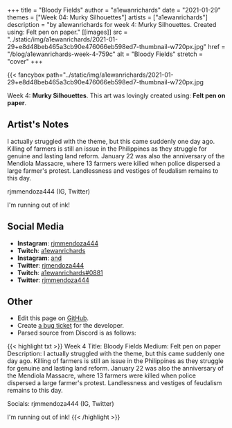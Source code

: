 +++
title =       "Bloody Fields"
author =      "a1ewanrichards"
date =        "2021-01-29"
themes =      ["Week 04: Murky Silhouettes"]
artists =     ["a1ewanrichards"]
description = "by a1ewanrichards for week 4: Murky Silhouettes. Created using: Felt pen on paper."
[[images]]
              src = "../static/img/a1ewanrichards/2021-01-29+e8d48beb465a3cb90e476066eb598ed7-thumbnail-w720px.jpg"
              href = "/blog/a1ewanrichards-week-4-759c"
              alt = "Bloody Fields"
              stretch = "cover"
+++


{{< fancybox path="../static/img/a1ewanrichards/2021-01-29+e8d48beb465a3cb90e476066eb598ed7-thumbnail-w720px.jpg

Week 4: **Murky Silhouettes**. This art was lovingly created using: **Felt pen on paper**.

## Artist's Notes

I actually struggled with the theme, but this came suddenly one day ago. Killing of farmers is still an issue in the Philippines as they struggle for genuine and lasting land reform. January 22 was also the anniversary of the Mendiola Massacre, where 13 farmers were killed when police dispersed a large farmer's protest. Landlessness and vestiges of feudalism remains to this day.

rjmmendoza444 (IG, Twitter)

I'm running out of ink!

## Social Media

- **Instagram**: <a href='https://instagram.com/rjmmendoza444' target='_blank'>rjmmendoza444</a>
- **Twitch**: <a href='https://twitch.tv/a1ewanrichards' target='_blank'>a1ewanrichards</a>
- **Instagram**: <a href='https://instagram.com/and' target='_blank'>and</a>
- **Twitter**: <a href='https://twitter.com/rjmendoza444' target='_blank'>rjmendoza444</a>
- **Twitch**: <a href='https://twitch.tv/a1ewanrichards#0881' target='_blank'>a1ewanrichards#0881</a>
- **Twitter**: <a href='https://twitter.com/rjmmendoza444' target='_blank'>rjmmendoza444</a>

## Other

- Edit this page on [GitHub](https://github.com/teaminkling/web-refresh/edit/main/content/blog/a1ewanrichards-week-4-759c.md).
- Create [a bug ticket](https://github.com/teaminkling/web-refresh/issues/new?assignees=&labels=bug&template=problem-report.md&title=) for the developer.
- Parsed source from Discord is as follows:

{{< highlight txt >}}
Week 4
Title: Bloody Fields
Medium: Felt pen on paper
Description: I actually struggled with the theme, but this came suddenly one day ago. Killing of farmers is still an issue in the Philippines as they struggle for genuine and lasting land reform. January 22 was also the anniversary of the Mendiola Massacre, where 13 farmers were killed when police dispersed a large farmer's protest. Landlessness and vestiges of feudalism remains to this day.

Socials: rjmmendoza444 (IG, Twitter)

I'm running out of ink!
{{< /highlight >}}